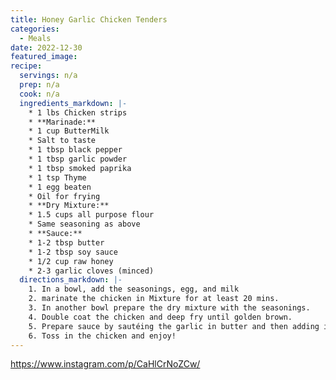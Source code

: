 ```yaml
---
title: Honey Garlic Chicken Tenders
categories:
  - Meals
date: 2022-12-30
featured_image: 
recipe:
  servings: n/a
  prep: n/a
  cook: n/a
  ingredients_markdown: |-
    * 1 lbs Chicken strips
    * **Marinade:**
    * 1 cup ButterMilk
    * Salt to taste
    * 1 tbsp black pepper
    * 1 tbsp garlic powder
    * 1 tbsp smoked paprika
    * 1 tsp Thyme
    * 1 egg beaten
    * Oil for frying
    * **Dry Mixture:**
    * 1.5 cups all purpose flour
    * Same seasoning as above
    * **Sauce:**
    * 1-2 tbsp butter
    * 1-2 tbsp soy sauce
    * 1/2 cup raw honey
    * 2-3 garlic cloves (minced)
  directions_markdown: |-
    1. In a bowl, add the seasonings, egg, and milk
    2. marinate the chicken in Mixture for at least 20 mins.
    3. In another bowl prepare the dry mixture with the seasonings.
    4. Double coat the chicken and deep fry until golden brown.
    5. Prepare sauce by sautéing the garlic in butter and then adding in honey and soy sauce.
    6. Toss in the chicken and enjoy! 
---
```

<https://www.instagram.com/p/CaHlCrNoZCw/>